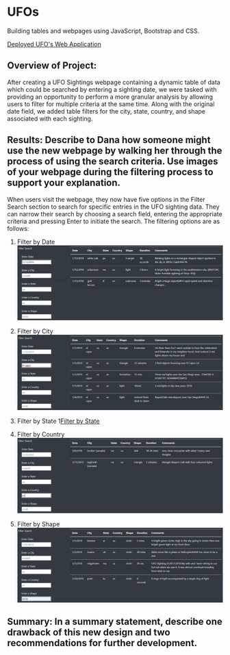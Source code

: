 # UFOs
Building tables and webpages using JavaScript, Bootstrap and CSS.

[Deployed UFO's Web Application](https://jmueller187.github.io/UFOs/)

## Overview of Project:
After creating a UFO Sightings webpage containing a dynamic table of data which could be searched by entering a sighting date, we were tasked with providing an opportunity to perform a more granular analysis by allowing users to filter for multiple criteria at the same time. Along with the original date field, we added table filters for the city, state, country, and shape associated with each sighting.

## Results: Describe to Dana how someone might use the new webpage by walking her through the process of using the search criteria. Use images of your webpage during the filtering process to support your explanation.
When users visit the webpage, they now have five options in the Filter Search section to search for specific entries in the UFO sighting data. They can narrow their search by choosing a search field, entering the appropriate criteria and pressing Enter to initiate the search. The filtering options are as follows:

1) Filter by Date
![Filter by Date](https://github.com/jmueller187/UFOs/blob/main/Resources/UfosFilterByDate.png)

2) Filter by City
![Filter by City](https://github.com/jmueller187/UFOs/blob/main/Resources/UfosFilterByCity.png)

3) Filter by State
1[Filter by State](https://github.com/jmueller187/UFOs/blob/main/Resources/UfosFilterByState.png)

4) Filter by Country
![Filter by Country](https://github.com/jmueller187/UFOs/blob/main/Resources/UfosFilterByCountry.png)

5) Filter by Shape
![Filter by Shape](https://github.com/jmueller187/UFOs/blob/main/Resources/UfosFilterByShape.png)


## Summary: In a summary statement, describe one drawback of this new design and two recommendations for further development.
